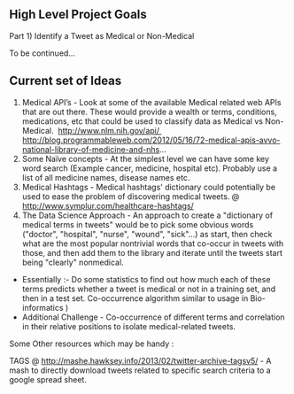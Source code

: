 High Level Project Goals
--------------------------

Part 1) Identify a Tweet as Medical or Non-Medical

To be continued…

Current set of Ideas
--------------------------

1. Medical API’s - Look at some of the available Medical related web APIs that are out there. These would provide a wealth or terms, conditions, medications, etc that could be used to classify data as Medical vs Non-Medical.  http://www.nlm.nih.gov/api/ http://blog.programmableweb.com/2012/05/16/72-medical-apis-avvo-national-library-of-medicine-and-nhs...
1. Some Naïve concepts - At the simplest level we can have some key word search (Example cancer, medicine, hospital etc). Probably use a list of all medicine names, disease names etc. 
1. Medical Hashtags - Medical hashtags' dictionary could potentially be used to ease the problem of discovering medical tweets. @ http://www.symplur.com/healthcare-hashtags/
1. The Data Science Approach - An approach to create a "dictionary of medical terms in tweets" would be to pick some obvious words ("doctor", "hospital", "nurse", "wound", "sick"...) as start, then check what are the most popular nontrivial words that co-occur in tweets with those, and then add them to the library and iterate until the tweets start being "clearly" nonmedical. 
  * Essentially :- Do some statistics to find out how much each of these terms predicts whether a tweet is medical or not in a training set, and then in a test set. Co-occurrence algorithm similar to usage in Bio-informatics )
  * Additional Challenge - Co-occurrence of different terms and correlation in their relative positions to isolate medical-related tweets.

Some Other resources which may be handy : 

TAGS @ http://mashe.hawksey.info/2013/02/twitter-archive-tagsv5/  - A mash to directly download tweets related to specific search criteria to a google spread sheet. 
